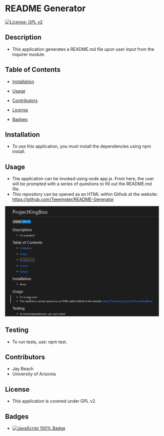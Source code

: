 # README Generator

[![License: GPL v2](https://img.shields.io/badge/License-GPL_v2-blue.svg)](https://www.gnu.org/licenses/old-licenses/gpl-2.0.en.html)

## Description
* This application generates a README.md file upon user input from the inquirer module.

## Table of Contents
* [Installation](#installation)

* [Usage](#usage)

* [Contributors](#contributors)

* [License](#license)

* [Badges](#badges)

## Installation
* To use this application, you must install the dependencies using npm install. 

## Usage
* The application can be invoked using node app.js. From here, the user will be prompted with a series of questions to fill out the README.md file.
* This repository can be opened as an HTML within Github at the website: https://github.com/Teeemster/README-Generator

![Sample of README](SampleREADME.PNG)

## Testing
* To run tests, use: npm test.

## Contributors
* Jay Beach
* University of Arizonia

## License
* This application is covered under GPL v2.

## Badges

* <a href="https://github.com/badges/shields"><img src="https://img.shields.io/badge/JSS-100%25-green" alt="JavaScript 100% Badge"></a>
